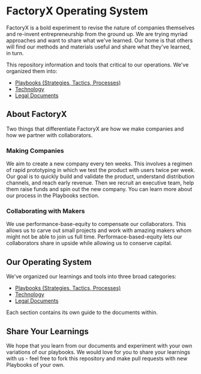 # FactoryX Operating System

FactoryX is a bold experiment to revise the nature of companies themselves and re-invent entrepreneurship from the ground up. We are trying myriad approaches and want to share what we've learned. Our home is that others will find our methods and materials useful and share what they've learned, in turn.

This repository information and tools that critical to our operations. We've organized them into:

* [Playbooks (Strategies, Tactics, Processes)](https://github.com/FACTORYX/FactoryX-Operating-System/tree/master/Playbooks)
* [Technology](https://github.com/FACTORYX/FactoryX-Operating-System/tree/master/Technology)
* [Legal Documents](https://github.com/FACTORYX/FactoryX-Operating-System/tree/master/Legal%20Documents)

## About FactoryX
Two things that differentiate FactoryX are how we make companies and how we partner with collaborators.

### Making Companies
We aim to create a new company every ten weeks. This involves a regimen of rapid prototyping in which we test the product with users twice per week. Our goal is to quickly build and validate the product, understand distribution channels, and reach early revenue. Then we recruit an executive team, help them raise funds and spin out the new company. You can learn more about our process in the Playbooks section.

### Collaborating with Makers
We use performance-base-equity to compensate our collaborators. This allows us to carve out small projects and work with amazing makers whom might not be able to join us full time. Performace-based-equity lets our collaborators share in upside while allowing us to conserve capital.

## Our Operating System
We've organized our learnings and tools into three broad categories:

* [Playbooks (Strategies, Tactics, Processes)](https://github.com/FACTORYX/FactoryX-Operating-System/tree/master/Playbooks)
* [Technology](https://github.com/FACTORYX/FactoryX-Operating-System/tree/master/Technology)
* [Legal Documents](https://github.com/FACTORYX/FactoryX-Operating-System/tree/master/Legal%20Documents)

Each section contains its own guide to the documents within.

## Share Your Learnings
We hope that you learn from our documents and experiment with your own variations of our playbooks. We would love for you to share your learnings with us - feel free to fork this repository and make pull requests with new Playbooks of your own.

